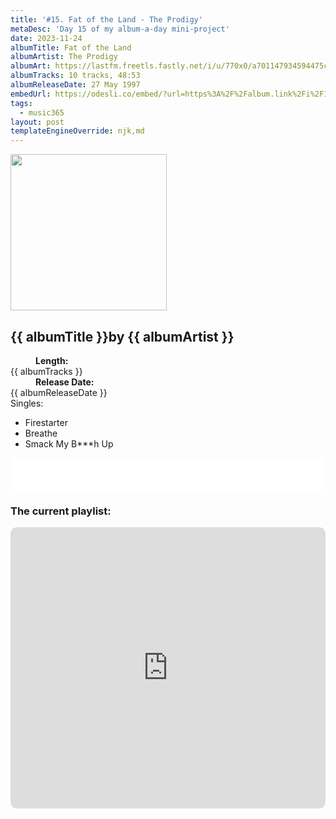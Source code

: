 ```yaml
---
title: '#15. Fat of the Land - The Prodigy'
metaDesc: 'Day 15 of my album-a-day mini-project'
date: 2023-11-24
albumTitle: Fat of the Land
albumArtist: The Prodigy
albumArt: https://lastfm.freetls.fastly.net/i/u/770x0/a701147934594475c460612e9639cd06.jpg#a701147934594475c460612e9639cd06
albumTracks: 10 tracks, 48:53
albumReleaseDate: 27 May 1997
embedUrl: https://odesli.co/embed/?url=https%3A%2F%2Falbum.link%2Fi%2F1450123945&theme=light
tags:
  - music365
layout: post
templateEngineOverride: njk,md
---
```


<aside class="album-profile" style="--shadow: rgb(90,139,147)">
  <div class="album-profile__image">
    <img width="250" height="250" crossorigin="anonymous" src="{{ albumArt }}"/>
  </div>
  <div class="aside__content">
    <h1><strong>{{ albumTitle }}</strong>by {{ albumArtist }}</h1>
    <dl>
      <div>
        <dd><strong>Length:</strong></dd>
        <dt>{{ albumTracks }}</dt>
      </div>
      <div>
        <dd><strong>Release Date:</strong></dd>
        <dt>{{ albumReleaseDate }}</dt>
      </div>
      <div class="singles">
        <span>Singles:</span>
        <ul>
          <li>Firestarter</li>
          <li>Breathe</li>
          <li>Smack My B***h Up</li>
        </ul>
      </div>
    </dl>
    <div class="color-grid" style="--opacity: 1;">
      <div class="color-grid__container">
					<span class="color color--1" style="--firstColor: rgb(90,139,147)"></span>
					<span class="color color--2" style="--secondaryColor: rgb(26,18,17)"></span>
					<span class="color color--3" style="--thirdColor: rgb(207,147,99)"></span>
      </div>
    </div>
  </div>
</aside>

<iframe width="100%" height="52" src={{ embedUrl }} frameborder="0" allowfullscreen sandbox="allow-same-origin allow-scripts allow-presentation allow-popups allow-popups-to-escape-sandbox" allow="clipboard-read; clipboard-write"></iframe>

### The current playlist:

<iframe allow="autoplay *; encrypted-media *; fullscreen *; clipboard-write" frameborder="0" height="450" style="width:100%;max-width:660px;overflow:hidden;border-radius:10px;" sandbox="allow-forms allow-popups allow-same-origin allow-scripts allow-storage-access-by-user-activation allow-top-navigation-by-user-activation" src="https://embed.music.apple.com/gb/playlist/music365/pl.u-AkAmEd9ix4MAZYJ"></iframe>
